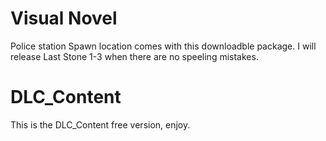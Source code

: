 # Visual Novel 
Police station Spawn location comes with this downloadble package.
I will release Last Stone 1-3 when there are no speeling mistakes.
# DLC_Content
This is the DLC_Content free version, enjoy.
